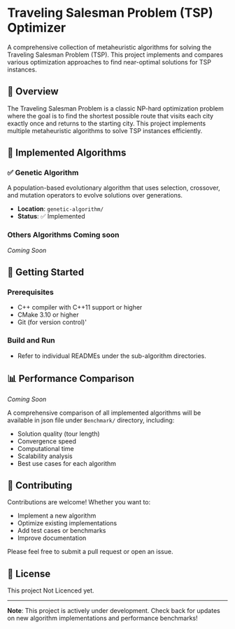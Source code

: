 # Traveling Salesman Problem (TSP) Optimizer

A comprehensive collection of metaheuristic algorithms for solving the Traveling Salesman Problem (TSP). This project implements and compares various optimization approaches to find near-optimal solutions for TSP instances.

## 🎯 Overview

The Traveling Salesman Problem is a classic NP-hard optimization problem where the goal is to find the shortest possible route that visits each city exactly once and returns to the starting city. This project implements multiple metaheuristic algorithms to solve TSP instances efficiently.

## 🧬 Implemented Algorithms

### ✅ Genetic Algorithm

A population-based evolutionary algorithm that uses selection, crossover, and mutation operators to evolve solutions over generations.

- **Location**: `genetic-algorithm/`
- **Status**: ✅ Implemented

### Others Algorithms Coming soon

_Coming Soon_

## 🚀 Getting Started

### Prerequisites

- C++ compiler with C++11 support or higher
- CMake 3.10 or higher
- Git (for version control)'

### Build and Run

- Refer to individual READMEs under the sub-algorithm directories.

## 📊 Performance Comparison

_Coming Soon_

A comprehensive comparison of all implemented algorithms will be available in json file under `Benchmark/` directory, including:

- Solution quality (tour length)
- Convergence speed
- Computational time
- Scalability analysis
- Best use cases for each algorithm

## 🤝 Contributing

Contributions are welcome! Whether you want to:

- Implement a new algorithm
- Optimize existing implementations
- Add test cases or benchmarks
- Improve documentation

Please feel free to submit a pull request or open an issue.

## 📝 License

This project Not Licenced yet.

---

**Note**: This project is actively under development. Check back for updates on new algorithm implementations and performance benchmarks!
